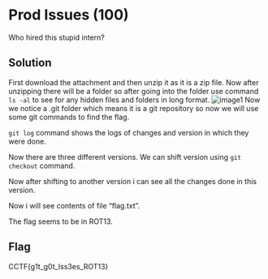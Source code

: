 # Prod Issues (100)

Who hired this stupid intern?

## Solution

First download the attachment and then unzip it as it is a zip file.
Now after unzipping there will be a folder so after going into the folder use command ``ls -al`` to see for any hidden files and folders in long format.
![image1](https://github.com/joykhaneja/CyCog-CTF-2024-Writeups/blob/main/Misc/Prod%20Issues/Images/Picture1.png?raw=true)
Now we notice a .git folder which means it is a git repository so now we will use some git commands to find the flag.

``git log`` command shows the logs of changes and version in which they were done.

Now there are three different versions. 
We can shift version using ``git checkout`` command.

Now after shifting to another version i can see all the changes done in this version.

Now i will see contents of file “flag.txt”.

The flag seems to be in ROT13. 

## Flag
CCTF{g1t_g0t_Iss3es_ROT13}
